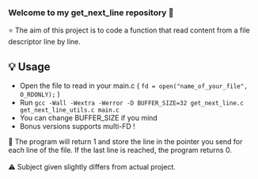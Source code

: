 ### Welcome to my get_next_line repository 👋

⭐️ The aim of this project is to code a function that read content from a file descriptor line by line.

## 💡 Usage

- Open the file to read in your main.c ( ```fd = open("name_of_your_file", O_RDONLY);``` )
- Run ```gcc -Wall -Wextra -Werror -D BUFFER_SIZE=32 get_next_line.c get_next_line_utils.c main.c```
- You can change BUFFER_SIZE if you mind
- Bonus versions supports multi-FD !

🔑 The program will return 1 and store the line in the pointer you send for each line of the file. If the last line is reached, the program returns 0.<br><br>
⚠️ Subject given slightly differs from actual project.